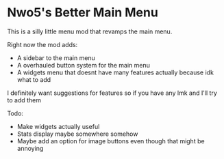 
# Nwo5's Better Main Menu
This is a silly little menu mod that revamps the main menu.

Right now the mod adds:
- A sidebar to the main menu
- A overhauled button system for the main menu
- A widgets menu that doesnt have many features actually because idk what to add

I definitely want suggestions for features so if you have any lmk and I'll try to add them

Todo:
- Make widgets actually useful
- Stats display maybe somewhere somehow
- Maybe add an option for image buttons even though that might be annoying
